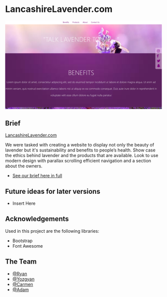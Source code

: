 # LancashireLavender.com

![Lancashire Lavender](img/readme1.PNG)


## Brief

[LancashireLavender.com](https://LancashireLavender.com)

We were tasked with creating a website to display not only the beauty of lavender but it's sustainability and benefits to people’s health. Show case the ethics behind lavender and the products that are available. Look to use modern design with parallax scrolling efficient navigation and a section about the owners. 

- [See our brief here in full](docs/LancashireLavender.pdf) 


## Future ideas for later versions

- Insert Here


## Acknowledgements 

Used in this project are the following libraries:

- Bootstrap
- Font Awesome 


## The Team

- [@Ryan](https://github.com/ryan-farrell)
- [@Yozgyan](https://github.com/Yozgyan)
- [@Carmen](https://github.com/cmcharnley)
- [@Adam](https://github.com/adamnowill)
    